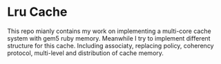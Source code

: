 <h1> Lru Cache </h1>

This repo mianly contains my work on implementing a multi-core cache system with gem5 ruby memory.
Meanwhile I try to implement different structure for this cache.
Including associaty, replacing policy, coherency protocol, multi-level and distribution of cache
memory.


